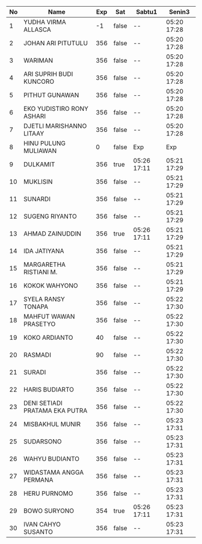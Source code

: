 | No | Name | Exp | Sat | Sabtu1 | Senin3 |
|-----|-----|-----|-----|-----|-----|
| 1 | YUDHA VIRMA ALLASCA | -1 | false | -- | 05:20 17:28 |
| 2 | JOHAN ARI PITUTULU | 356 | false | -- | 05:20 17:28 |
| 3 | WARIMAN | 356 | false | -- | 05:20 17:28 |
| 4 | ARI SUPRIH BUDI KUNCORO | 356 | false | -- | 05:20 17:28 |
| 5 | PITHUT GUNAWAN | 356 | false | -- | 05:20 17:28 |
| 6 | EKO YUDISTIRO RONY ASHARI | 356 | false | -- | 05:20 17:28 |
| 7 | DJETLI MARISHANNO LITAAY | 356 | false | -- | 05:20 17:28 |
| 8 | HINU PULUNG MULIAWAN | 0 | false | Exp | Exp |
| 9 | DULKAMIT | 356 | true | 05:26 17:11 | 05:21 17:29 |
| 10 | MUKLISIN | 356 | false | -- | 05:21 17:29 |
| 11 | SUNARDI | 356 | false | -- | 05:21 17:29 |
| 12 | SUGENG RIYANTO | 356 | false | -- | 05:21 17:29 |
| 13 | AHMAD ZAINUDDIN | 356 | true | 05:26 17:11 | 05:21 17:29 |
| 14 | IDA JATIYANA | 356 | false | -- | 05:21 17:29 |
| 15 | MARGARETHA RISTIANI M. | 356 | false | -- | 05:21 17:29 |
| 16 | KOKOK WAHYONO | 356 | false | -- | 05:21 17:29 |
| 17 | SYELA RANSY TONAPA | 356 | false | -- | 05:22 17:30 |
| 18 | MAHFUT WAWAN PRASETYO | 356 | false | -- | 05:22 17:30 |
| 19 | KOKO ARDIANTO | 40 | false | -- | 05:22 17:30 |
| 20 | RASMADI | 90 | false | -- | 05:22 17:30 |
| 21 | SURADI | 356 | false | -- | 05:22 17:30 |
| 22 | HARIS BUDIARTO | 356 | false | -- | 05:22 17:30 |
| 23 | DENI SETIADI PRATAMA EKA PUTRA | 356 | false | -- | 05:22 17:30 |
| 24 | MISBAKHUL MUNIR | 356 | false | -- | 05:23 17:31 |
| 25 | SUDARSONO | 356 | false | -- | 05:23 17:31 |
| 26 | WAHYU BUDIANTO | 356 | false | -- | 05:23 17:31 |
| 27 | WIDASTAMA ANGGA PERMANA | 356 | false | -- | 05:23 17:31 |
| 28 | HERU PURNOMO | 356 | false | -- | 05:23 17:31 |
| 29 | BOWO SURYONO | 354 | true | 05:26 17:11 | 05:23 17:31 |
| 30 | IVAN CAHYO SUSANTO | 356 | false | -- | 05:23 17:31 |
